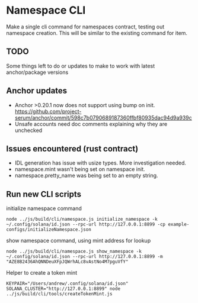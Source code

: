 # Namespace CLI

Make a single cli command for namespaces contract, testing out namespace creation. This will be similar to the existing command for item.

## TODO

Some things left to do or updates to make to work with latest anchor/package versions

## Anchor updates

* Anchor >0.20.1 now does not support using bump on init. <https://github.com/project-serum/anchor/commit/598c7b0790689187360ffbf80935dac94d9a939c>
* Unsafe accounts need doc comments explaining why they are unchecked

## Issues encountered (rust contract)

* IDL generation has issue with usize types. More investigation needed.
* namespace.mint wasn't being set on namespace init.
* namespace.pretty_name was being set to an empty string.

## Run new CLI scripts

initialize namespace command

`node ../js/build/cli/namespace.js initialize_namespace -k ~/.config/solana/id.json --rpc-url http://127.0.0.1:8899 -cp example-configs/initializeNamespace.json`

show namespace command, using mint address for lookup

`node ../js/build/cli/namespace.js show_namespace -k ~/.config/solana/id.json --rpc-url http://127.0.0.1:8899 -m "AZE8B2436AhQNNDeuXFpJQWrhALc8vAstNo4M7pguVfY"`

Helper to create a token mint

`KEYPAIR="/Users/andrew/.config/solana/id.json" SOLANA_CLUSTER="http://127.0.0.1:8899" node ../js/build/cli/tools/createTokenMint.js`
